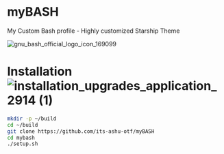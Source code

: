 # myBASH
My Custom Bash profile - Highly customized Starship Theme

![gnu_bash_official_logo_icon_169099](https://github.com/its-ashu-otf/myBASH/assets/85825366/d9ff2eaf-7295-4048-a53d-bedfd2a8d3a2)

# Installation  ![installation_upgrades_application_2914 (1)](https://github.com/its-ashu-otf/myBASH/assets/85825366/404fadd4-0ec4-4382-b3be-eb06e0e173e0)

```bash
mkdir -p ~/build
cd ~/build
git clone https://github.com/its-ashu-otf/myBASH
cd mybash
./setup.sh
```
